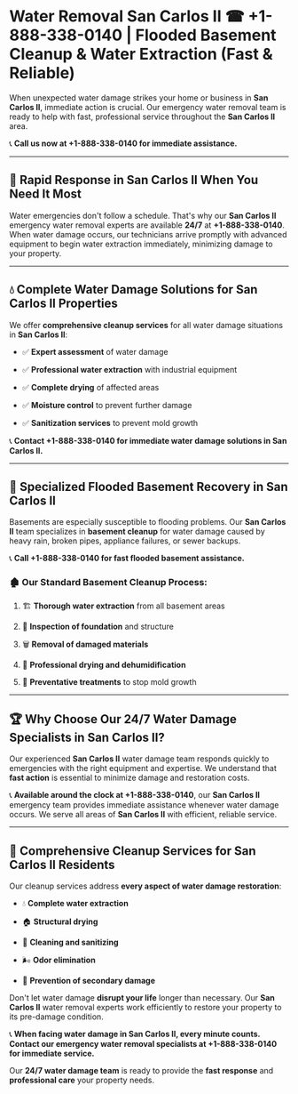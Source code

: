 # Water Removal San Carlos II ☎ +1-888-338-0140 | Flooded Basement Cleanup & Water Extraction (Fast & Reliable)

When unexpected water damage strikes your home or business in **San Carlos II**, immediate action is crucial. Our emergency water removal team is ready to help with fast, professional service throughout the **San Carlos II** area. 

📞 **Call us now at +1-888-338-0140 for immediate assistance.**
---
## 🚀 Rapid Response in San Carlos II When You Need It Most
Water emergencies don't follow a schedule. That's why our **San Carlos II** emergency water removal experts are available **24/7** at **+1-888-338-0140**. When water damage occurs, our technicians arrive promptly with advanced equipment to begin water extraction immediately, minimizing damage to your property.
---
## 💧 Complete Water Damage Solutions for San Carlos II Properties
We offer **comprehensive cleanup services** for all water damage situations in **San Carlos II**:
- ✅ **Expert assessment** of water damage  
- ✅ **Professional water extraction** with industrial equipment  
- ✅ **Complete drying** of affected areas  
- ✅ **Moisture control** to prevent further damage  
- ✅ **Sanitization services** to prevent mold growth  
📞 **Contact +1-888-338-0140 for immediate water damage solutions in San Carlos II.**
---
## 🌊 Specialized Flooded Basement Recovery in San Carlos II
Basements are especially susceptible to flooding problems. Our **San Carlos II** team specializes in **basement cleanup** for water damage caused by heavy rain, broken pipes, appliance failures, or sewer backups. 
📞 **Call +1-888-338-0140 for fast flooded basement assistance.**
### 🏚️ Our Standard Basement Cleanup Process:
1. 🏗️ **Thorough water extraction** from all basement areas  
2. 🔎 **Inspection of foundation** and structure  
3. 🗑️ **Removal of damaged materials**  
4. 💨 **Professional drying and dehumidification**  
5. 🚫 **Preventative treatments** to stop mold growth  
---
## 🏆 Why Choose Our 24/7 Water Damage Specialists in San Carlos II?
Our experienced **San Carlos II** water damage team responds quickly to emergencies with the right equipment and expertise. We understand that **fast action** is essential to minimize damage and restoration costs.
📞 **Available around the clock at +1-888-338-0140**, our **San Carlos II** emergency team provides immediate assistance whenever water damage occurs. We serve all areas of **San Carlos II** with efficient, reliable service.
---
## 🧹 Comprehensive Cleanup Services for San Carlos II Residents
Our cleanup services address **every aspect of water damage restoration**:
- 💧 **Complete water extraction**  
- 🏠 **Structural drying**  
- 🧼 **Cleaning and sanitizing**  
- 🌬️ **Odor elimination**  
- 🚫 **Prevention of secondary damage**  
Don't let water damage **disrupt your life** longer than necessary. Our **San Carlos II** water removal experts work efficiently to restore your property to its pre-damage condition.
📞 **When facing water damage in San Carlos II, every minute counts. Contact our emergency water removal specialists at +1-888-338-0140 for immediate service.**
Our **24/7 water damage team** is ready to provide the **fast response** and **professional care** your property needs.
